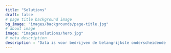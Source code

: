 ```yaml
---
title: "Solutions"
draft: false
# page title background image
bg_image: "images/backgrounds/page-title.jpg"
# about image
image: "images/solutions/hero.jpg"
# meta description
description : "Data is voor bedrijven de belangrijkste onderscheidende factor geworden. Hiervoor heb je experts nodig."
---
```

